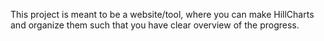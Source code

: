 This project is meant to be a website/tool, where you can make HillCharts and organize them such that you have clear overview of the progress.
